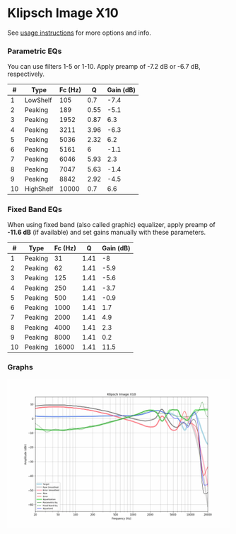 # Klipsch Image X10
See [usage instructions](https://github.com/jaakkopasanen/AutoEq#usage) for more options and info.

### Parametric EQs
You can use filters 1-5 or 1-10. Apply preamp of -7.2 dB or -6.7 dB, respectively.

|   # | Type      |   Fc (Hz) |    Q |   Gain (dB) |
|-----|-----------|-----------|------|-------------|
|   1 | LowShelf  |       105 | 0.7  |        -7.4 |
|   2 | Peaking   |       189 | 0.55 |        -5.1 |
|   3 | Peaking   |      1952 | 0.87 |         6.3 |
|   4 | Peaking   |      3211 | 3.96 |        -6.3 |
|   5 | Peaking   |      5036 | 2.32 |         6.2 |
|   6 | Peaking   |      5161 | 6    |        -1.1 |
|   7 | Peaking   |      6046 | 5.93 |         2.3 |
|   8 | Peaking   |      7047 | 5.63 |        -1.4 |
|   9 | Peaking   |      8842 | 2.92 |        -4.5 |
|  10 | HighShelf |     10000 | 0.7  |         6.6 |

### Fixed Band EQs
When using fixed band (also called graphic) equalizer, apply preamp of **-11.6 dB** (if available) and set gains manually with these parameters.

|   # | Type    |   Fc (Hz) |    Q |   Gain (dB) |
|-----|---------|-----------|------|-------------|
|   1 | Peaking |        31 | 1.41 |        -8   |
|   2 | Peaking |        62 | 1.41 |        -5.9 |
|   3 | Peaking |       125 | 1.41 |        -5.6 |
|   4 | Peaking |       250 | 1.41 |        -3.7 |
|   5 | Peaking |       500 | 1.41 |        -0.9 |
|   6 | Peaking |      1000 | 1.41 |         1.7 |
|   7 | Peaking |      2000 | 1.41 |         4.9 |
|   8 | Peaking |      4000 | 1.41 |         2.3 |
|   9 | Peaking |      8000 | 1.41 |         0.2 |
|  10 | Peaking |     16000 | 1.41 |        11.5 |

### Graphs
![](./Klipsch%20Image%20X10.png)
